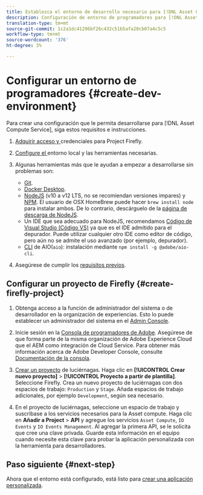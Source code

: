 ```yaml
---
title: Establezca el entorno de desarrollo necesario para [!DNL Asset Compute Service].
description: Configuración de entorno de programadores para [!DNL Asset Compute Service] inicio para crear y probar código personalizado.
translation-type: tm+mt
source-git-commit: 1c2a1dc41296bf26c432c51b5afa20cb07a4c5c5
workflow-type: tm+mt
source-wordcount: '376'
ht-degree: 3%

---
```



# Configurar un entorno de programadores {#create-dev-environment}

Para crear una configuración que le permita desarrollarse para [!DNL Asset Compute Service], siga estos requisitos e instrucciones.

1. [Adquirir acceso y ](https://github.com/AdobeDocs/project-firefly/blob/master/getting_started/setup.md#acquire-access-and-credentials) credenciales para Project Firefly.

1. [Configure el ](https://github.com/AdobeDocs/project-firefly/blob/master/getting_started/setup.md#local-environment-set-up) entorno local y las herramientas necesarias.

1. Algunas herramientas más que le ayudan a empezar a desarrollarse sin problemas son:

   * [Git](https://git-scm.com/).
   * [Docker Desktop](https://www.docker.com/get-started).
   * [NodeJS](https://nodejs.org) (v10 a v12 LTS, no se recomiendan versiones impares) y  [NPM](https://www.npmjs.com). El usuario de OSX HomeBrew puede hacer `brew install node` para instalar ambos. De lo contrario, descárguelo de la [página de descarga de NodeJS](https://nodejs.org/en/).
   * Un IDE que sea adecuado para NodeJS, recomendamos [Código de Visual Studio (Código VS)](https://code.visualstudio.com) ya que es el IDE admitido para el depurador. Puede utilizar cualquier otro IDE como editor de código, pero aún no se admite el uso avanzado (por ejemplo, depurador).
   * [CLI](https://github.com/adobe/aio-cli)  de AIO(`aio`): instalación mediante  `npm install -g @adobe/aio-cli`.

1. Asegúrese de cumplir los [requisitos previos](/help/understand-extensibility.md#prerequisites-and-provisioning).

## Configurar un proyecto de Firefly {#create-firefly-project}

1. Obtenga acceso a la función de administrador del sistema o de desarrollador en la organización de experiencias. Esto lo puede establecer un administrador del sistema en el [Admin Console](https://adminconsole.adobe.com/overview).

1. Inicie sesión en la [Consola de programadores de Adobe](https://console.adobe.io/). Asegúrese de que forma parte de la misma organización de Adobe Experience Cloud que el AEM como integración de Cloud Service. Para obtener más información acerca de Adobe Developer Console, consulte [Documentación de la consola](https://www.adobe.io/apis/experienceplatform/console/docs.html).

1. [Crear un proyecto](https://www.adobe.io/apis/experienceplatform/project-firefly/docs.html#!AdobeDocs/project-firefly/master/getting_started/first_app.md) de luciérnagas. Haga clic en **[!UICONTROL Crear nuevo proyecto]** > **[!UICONTROL Proyecto a partir de plantilla]**. Seleccione Firefly. Crea un nuevo proyecto de luciérnagas con dos espacios de trabajo: `Production` y `Stage`. Añada espacios de trabajo adicionales, por ejemplo `Development`, según sea necesario.

1. En el proyecto de luciérnagas, seleccione un espacio de trabajo y suscríbase a los servicios necesarios para la Asset compute. Haga clic en **Añadir a Project** > **API** y agregue los servicios `Asset Compute`, `IO Events` y `IO Events Management`. Al agregar la primera API, se le solicita que cree una clave privada. Guarde esta información en el equipo cuando necesite esta clave para probar la aplicación personalizada con la herramienta para desarrolladores.

## Paso siguiente {#next-step}

Ahora que el entorno está configurado, está listo para [crear una aplicación personalizada](develop-custom-application.md).

<!-- TBD items for later:
 
* Any steps in the beginning that lead to gotchas later should be called out for caution? For example,
  * don't change some defaults initially
  * know risks when deviating from standard path
  * naming conventions to follow
  * Retrieve and format credentials (YAML file details)
-->
